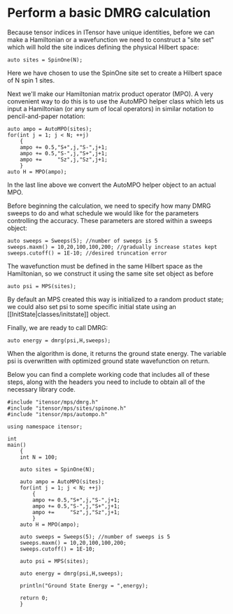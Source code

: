 # Perform a basic DMRG calculation #

Because tensor indices in ITensor have unique identities, before we can make a Hamiltonian
or a wavefunction we need to construct a "site set" which will hold the site indices defining
the physical Hilbert space:

    auto sites = SpinOne(N);

Here we have chosen to use the SpinOne site set to create a Hilbert space of N 
spin 1 sites.

Next we'll make our Hamiltonian matrix product operator (MPO). A very 
convenient way to do this is to use the AutoMPO helper class which lets 
us input a Hamiltonian (or any sum of local operators) in similar notation
to pencil-and-paper notation:

    auto ampo = AutoMPO(sites);
    for(int j = 1; j < N; ++j)
        {
        ampo += 0.5,"S+",j,"S-",j+1;
        ampo += 0.5,"S-",j,"S+",j+1;
        ampo +=     "Sz",j,"Sz",j+1;
        }
    auto H = MPO(ampo);

In the last line above we convert the AutoMPO helper object to an actual MPO.

Before beginning the calculation, we need to specify how many DMRG sweeps to do and
what schedule we would like for the parameters controlling the accuracy.
These parameters are stored within a sweeps object:

    auto sweeps = Sweeps(5); //number of sweeps is 5
    sweeps.maxm() = 10,20,100,100,200; //gradually increase states kept
    sweeps.cutoff() = 1E-10; //desired truncation error

The wavefunction must be defined in the same Hilbert space
as the Hamiltonian, so we construct it using the same site set object as before

    auto psi = MPS(sites);

By default an MPS created this way is initialized to a random product state; we could also set psi
to some specific initial state using an [[InitState|classes/initstate]] object.

Finally, we are ready to call DMRG:

    auto energy = dmrg(psi,H,sweeps);

When the algorithm is done, it returns the ground state energy. The variable psi
is overwritten with optimized ground state wavefunction on return.

Below you can find a complete working code that includes all of these steps,
along with the headers you need to include to obtain all of the necessary library code.

    #include "itensor/mps/dmrg.h"
    #include "itensor/mps/sites/spinone.h"
    #include "itensor/mps/autompo.h"

    using namespace itensor;

    int 
    main()
        {
        int N = 100;

        auto sites = SpinOne(N);

        auto ampo = AutoMPO(sites);
        for(int j = 1; j < N; ++j)
            {
            ampo += 0.5,"S+",j,"S-",j+1;
            ampo += 0.5,"S-",j,"S+",j+1;
            ampo +=     "Sz",j,"Sz",j+1;
            }
        auto H = MPO(ampo);

        auto sweeps = Sweeps(5); //number of sweeps is 5
        sweeps.maxm() = 10,20,100,100,200;
        sweeps.cutoff() = 1E-10;

        auto psi = MPS(sites);

        auto energy = dmrg(psi,H,sweeps);

        println("Ground State Energy = ",energy);

        return 0;
        }

